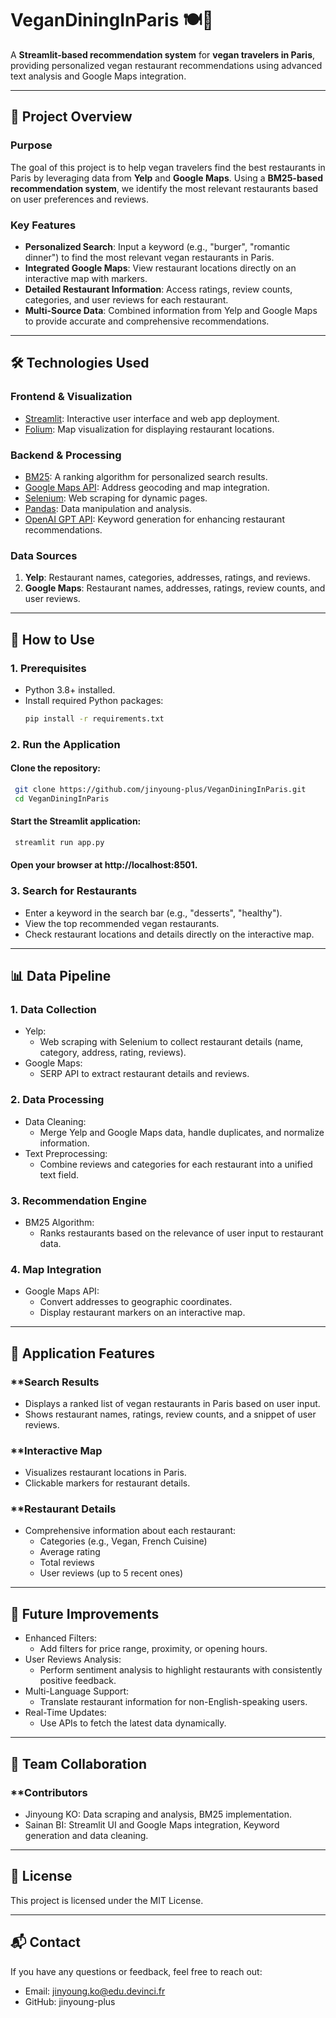 # VeganDiningInParis 🍽️🌱

A **Streamlit-based recommendation system** for **vegan travelers in Paris**, providing personalized vegan restaurant recommendations using advanced text analysis and Google Maps integration.

---

## 📖 Project Overview

### **Purpose**
The goal of this project is to help vegan travelers find the best restaurants in Paris by leveraging data from **Yelp** and **Google Maps**. Using a **BM25-based recommendation system**, we identify the most relevant restaurants based on user preferences and reviews.

### **Key Features**
- **Personalized Search**: Input a keyword (e.g., "burger", "romantic dinner") to find the most relevant vegan restaurants in Paris.
- **Integrated Google Maps**: View restaurant locations directly on an interactive map with markers.
- **Detailed Restaurant Information**: Access ratings, review counts, categories, and user reviews for each restaurant.
- **Multi-Source Data**: Combined information from Yelp and Google Maps to provide accurate and comprehensive recommendations.

---

## 🛠️ Technologies Used

### **Frontend & Visualization**
- [Streamlit](https://streamlit.io): Interactive user interface and web app deployment.
- [Folium](https://python-visualization.github.io/folium/): Map visualization for displaying restaurant locations.

### **Backend & Processing**
- [BM25](https://github.com/dorianbrown/rank_bm25): A ranking algorithm for personalized search results.
- [Google Maps API](https://developers.google.com/maps): Address geocoding and map integration.
- [Selenium](https://www.selenium.dev/): Web scraping for dynamic pages.
- [Pandas](https://pandas.pydata.org/): Data manipulation and analysis.
- [OpenAI GPT API](https://platform.openai.com/): Keyword generation for enhancing restaurant recommendations.

### **Data Sources**
1. **Yelp**: Restaurant names, categories, addresses, ratings, and reviews.
2. **Google Maps**: Restaurant names, addresses, ratings, review counts, and user reviews.

---

## 🚀 How to Use

### **1. Prerequisites**
- Python 3.8+ installed.
- Install required Python packages:
  ```bash
  pip install -r requirements.txt

### **2. Run the Application**

#### **Clone the repository**:
```bash
 git clone https://github.com/jinyoung-plus/VeganDiningInParis.git
 cd VeganDiningInParis
```
#### **Start the Streamlit application**:
```bash
 streamlit run app.py
 ```
#### **Open your browser at http://localhost:8501.**

### **3. Search for Restaurants**
- Enter a keyword in the search bar (e.g., "desserts", "healthy").
- View the top recommended vegan restaurants.
- Check restaurant locations and details directly on the interactive map.

---

## 📊 Data Pipeline
### **1. Data Collection**
- Yelp:
  - Web scraping with Selenium to collect restaurant details (name, category, address, rating, reviews).
- Google Maps:
  - SERP API to extract restaurant details and reviews.

### **2. Data Processing**
- Data Cleaning:
  - Merge Yelp and Google Maps data, handle duplicates, and normalize information.
- Text Preprocessing:
  - Combine reviews and categories for each restaurant into a unified text field.
### **3. Recommendation Engine**
- BM25 Algorithm:
  - Ranks restaurants based on the relevance of user input to restaurant data.
### **4. Map Integration**
- Google Maps API:
  - Convert addresses to geographic coordinates.
  - Display restaurant markers on an interactive map.

---

## 🎨 Application Features
### **Search Results
- Displays a ranked list of vegan restaurants in Paris based on user input.
- Shows restaurant names, ratings, review counts, and a snippet of user reviews.
### **Interactive Map
- Visualizes restaurant locations in Paris.
- Clickable markers for restaurant details.
### **Restaurant Details
- Comprehensive information about each restaurant:
  - Categories (e.g., Vegan, French Cuisine)
  - Average rating
  - Total reviews
  - User reviews (up to 5 recent ones)

---

## 🌟 Future Improvements
- Enhanced Filters:
  - Add filters for price range, proximity, or opening hours.
- User Reviews Analysis:
  - Perform sentiment analysis to highlight restaurants with consistently positive feedback.
- Multi-Language Support:
  - Translate restaurant information for non-English-speaking users.
- Real-Time Updates:
  - Use APIs to fetch the latest data dynamically.
  
---

## 👥 Team Collaboration
### **Contributors
- Jinyoung KO: Data scraping and analysis, BM25 implementation.
- Sainan BI: Streamlit UI and Google Maps integration, Keyword generation and data cleaning.

---

## 📜 License
This project is licensed under the MIT License.
  
---

## 📬 Contact
If you have any questions or feedback, feel free to reach out:

- Email: jinyoung.ko@edu.devinci.fr
- GitHub: jinyoung-plus
